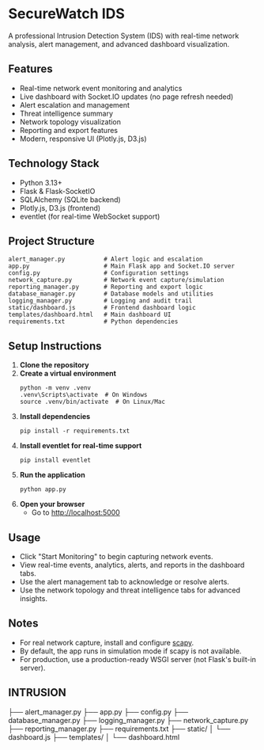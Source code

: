 # SecureWatch IDS

A professional Intrusion Detection System (IDS) with real-time network analysis, alert management, and advanced dashboard visualization.

## Features
- Real-time network event monitoring and analytics
- Live dashboard with Socket.IO updates (no page refresh needed)
- Alert escalation and management
- Threat intelligence summary
- Network topology visualization
- Reporting and export features
- Modern, responsive UI (Plotly.js, D3.js)

## Technology Stack
- Python 3.13+
- Flask & Flask-SocketIO
- SQLAlchemy (SQLite backend)
- Plotly.js, D3.js (frontend)
- eventlet (for real-time WebSocket support)

## Project Structure
```
alert_manager.py           # Alert logic and escalation
app.py                     # Main Flask app and Socket.IO server
config.py                  # Configuration settings
network_capture.py         # Network event capture/simulation
reporting_manager.py       # Reporting and export logic
database_manager.py        # Database models and utilities
logging_manager.py         # Logging and audit trail
static/dashboard.js        # Frontend dashboard logic
templates/dashboard.html   # Main dashboard UI
requirements.txt           # Python dependencies
```

## Setup Instructions
1. **Clone the repository**
2. **Create a virtual environment**
   ```
   python -m venv .venv
   .venv\Scripts\activate  # On Windows
   source .venv/bin/activate  # On Linux/Mac
   ```
3. **Install dependencies**
   ```
   pip install -r requirements.txt
   ```
4. **Install eventlet for real-time support**
   ```
   pip install eventlet
   ```
5. **Run the application**
   ```
   python app.py
   ```
6. **Open your browser**
   - Go to [http://localhost:5000](http://localhost:5000)

## Usage
- Click "Start Monitoring" to begin capturing network events.
- View real-time events, analytics, alerts, and reports in the dashboard tabs.
- Use the alert management tab to acknowledge or resolve alerts.
- Use the network topology and threat intelligence tabs for advanced insights.

## Notes
- For real network capture, install and configure [scapy](https://scapy.net/).
- By default, the app runs in simulation mode if scapy is not available.
- For production, use a production-ready WSGI server (not Flask's built-in server).

## INTRUSION

├── alert_manager.py
├── app.py
├── config.py
├── database_manager.py
├── logging_manager.py
├── network_capture.py
├── reporting_manager.py
├── requirements.txt
├── static/
│   └── dashboard.js
├── templates/
│   └── dashboard.html